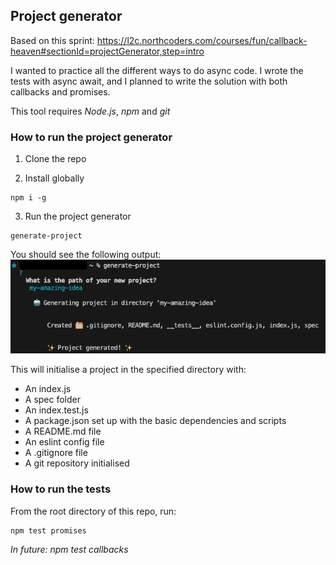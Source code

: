## Project generator

Based on this sprint:
https://l2c.northcoders.com/courses/fun/callback-heaven#sectionId=projectGenerator,step=intro

I wanted to practice all the different ways to do async code. I wrote the tests with async await, and I planned to write the solution with both callbacks and promises.

This tool requires _Node.js_, _npm_ and _git_

### How to run the project generator

1. Clone the repo

2. Install globally

```
npm i -g
```

3. Run the project generator

```
generate-project
```
You should see the following output:
![example output](./assets/demo.png)


This will initialise a project in the specified directory with:
- An index.js
- A spec folder
- An index.test.js
- A package.json set up with the basic dependencies and scripts
- A README.md file
- An eslint config file
- A .gitignore file
- A git repository initialised

### How to run the tests
From the root directory of this repo, run:
```
npm test promises
```

_In future: npm test callbacks_
